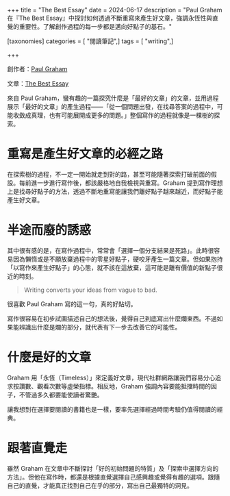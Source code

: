 +++
title = "The Best Essay"
date = 2024-06-17
description = "Paul Graham 在『The Best Essay』中探討如何透過不斷重寫來產生好文章，強調永恆性與直覺的重要性。了解創作過程的每一步都是邁向好點子的基石。"

[taxonomies]
categories = [ "閱讀筆記",]
tags = [ "writing",]

+++

創作者：[Paul Graham](https://paulgraham.com)

文章：[The Best Essay](https://paulgraham.com/best.html)

來自 Paul Graham，蠻有趣的一篇探究什麼是「最好的文章」的文章，並用過程展示「最好的文章」的產生過程——「從一個問題出發，在找尋答案的過程中，可能收斂成真理，也有可能展開成更多的問題。」整個寫作的過程就像是一棵樹的探索。

# 重寫是產生好文章的必經之路

在探索樹的過程，不一定一開始就走到對的路，甚至可能隨著探索打破前面的假設。每前進一步進行寫作後，都該嚴格地自我檢視與重寫。Graham 提到寫作理想上是找尋好點子的方法，透過不斷地重寫能讓我們離好點子越來越近，而好點子能產生好文章。

# 半途而廢的誘惑

其中很有感的是，在寫作過程中，常常會「選擇一個分支結果是死路」。此時很容易因為懶惰或是不願放棄過程中的零星好點子，硬咬牙產生一篇文章。但如果抱持「以寫作來產生好點子」的心態，就不該在這放棄，這可能是離有價值的新點子很近的時刻。

> Writing converts your ideas from vague to bad.

很喜歡 Paul Graham 寫的這一句，真的好貼切。

寫作很容易在初步試圖描述自己的想法後，覺得自己到底寫出什麼爛東西。不過如果能辨識出什麼是爛的部分，就代表有下一步去改善它的可能性。

# 什麼是好的文章

Graham 用「永恆（Timeless）」來定義好文章，現代社群網路讓我們容易分心追求按讚數、觀看次數等虛榮指標。相反地，Graham 強調內容要能抵擋時間的因子，不管過多久都要能使讀者驚艷。

讓我想到在選擇要閱讀的書籍也是一樣，要率先選擇經過時間考驗仍值得閱讀的經典。

# 跟著直覺走

雖然 Graham 在文章中不斷探討「好的初始問題的特質」及「探索中選擇方向的方法」。但他在寫作時，都還是根據直覺選擇自己感興趣或覺得有趣的選項。跟隨自己的直覺，才能真正找到自己在乎的部分，寫出自己最獨特的洞見。
